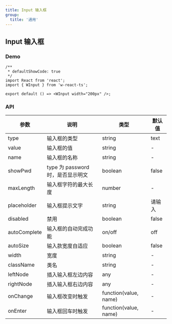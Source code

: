 ```yaml
---
title: Input 输入框
group:
  title: '通用'
---
```


## Input 输入框

### Demo

```tsx
/**
 * defaultShowCode: true
 */
import React from 'react';
import { WInput } from 'w-react-ts';

export default () => <WInput width="200px" />;
```

### API

| 参数         | 说明                              | 类型                  | 默认值 |
| ------------ | --------------------------------- | --------------------- | ------ |
| type         | 输入框的类型                      | string                | text   |
| value        | 输入框的值                        | string                | -      |
| name         | 输入框的名称                      | string                | -      |
| showPwd      | type 为 password 时，是否显示明文 | boolean               | false  |
| maxLength    | 输入框字符的最大长度              | number                | -      |
| placeholder  | 输入框提示文字                    | string                | 请输入 |
| disabled     | 禁用                              | boolean               | false  |
| autoComplete | 输入框的自动完成功能              | on/off                | off    |
| autoSize     | 输入款宽度自适应                  | boolean               | false  |
| width        | 宽度                              | string                | -      |
| className    | 类名                              | string                | -      |
| leftNode     | 插入输入框左边内容                | any                   | -      |
| rightNode    | 插入输入框右边内容                | any                   | -      |
| onChange     | 输入框改变时触发                  | function(value, name) | -      |
| onEnter      | 输入框回车时触发                  | function(value, name) | -      |
